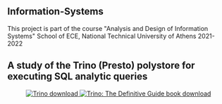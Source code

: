 ## Information-Systems
This project is part of the course "Analysis and Design of Information Systems"
School of ECE, National Technical University of Athens 2021-2022

## A study of the Trino (Presto) polystore for executing SQL analytic queries
</p>
<p align="center">
   <a href="https://trino.io/download.html">
       <img src="https://img.shields.io/maven-central/v/io.trino/trino-server.svg?label=Trino" alt="Trino download" />
   </a>
   <a href="https://trino.io/trino-the-definitive-guide.html">
       <img src="https://img.shields.io/badge/Trino%3A%20The%20Definitive%20Guide-download-brightgreen" alt="Trino: The Definitive Guide book download" />
   </a>
</p>
